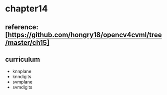 # chapter14

## reference: [https://github.com/hongry18/opencv4cvml/tree/master/ch15]

## curriculum
* knnplane
* knndigits
* svmplane
* svmdigits
